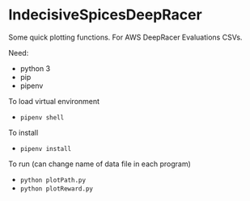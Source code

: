 # IndecisiveSpicesDeepRacer

Some quick plotting functions. For AWS DeepRacer Evaluations CSVs.

Need:
* python 3
* pip
* pipenv

To load virtual environment
* `pipenv shell`

To install
* `pipenv install`

To run (can change name of data file in each program)
* `python plotPath.py`
* `python plotReward.py`